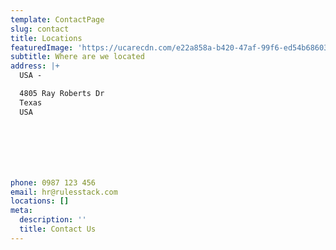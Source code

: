 ```yaml
---
template: ContactPage
slug: contact
title: Locations
featuredImage: 'https://ucarecdn.com/e22a858a-b420-47af-99f6-ed54b6860333/'
subtitle: Where are we located
address: |+
  USA -

  4805 Ray Roberts Dr
  Texas 
  USA







phone: 0987 123 456
email: hr@rulesstack.com
locations: []
meta:
  description: ''
  title: Contact Us
---
```

 
